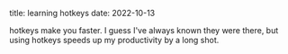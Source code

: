 title: learning hotkeys
date: 2022-10-13

hotkeys make you faster. I guess I've always known they were there, but using hotkeys speeds up my productivity by a long shot.

